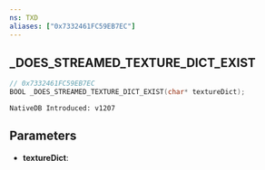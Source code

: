 ```yaml
---
ns: TXD
aliases: ["0x7332461FC59EB7EC"]
---
```

## _DOES_STREAMED_TEXTURE_DICT_EXIST

```c
// 0x7332461FC59EB7EC
BOOL _DOES_STREAMED_TEXTURE_DICT_EXIST(char* textureDict);
```

```
NativeDB Introduced: v1207
```

## Parameters
* **textureDict**:

